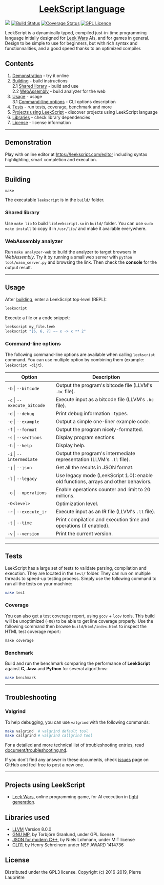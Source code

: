 <div align="center">
    <h1>
        <a href="https://leekscript.com">LeekScript language</a>
    </h1>
</div>

[![](https://github.com/leek-wars/leekscript/workflows/C/C++%20CI/badge.svg)](https://github.com/leek-wars/leekscript/actions)
[![Build Status](https://travis-ci.org/leek-wars/leekscript.svg?branch=master)](https://travis-ci.org/leek-wars/leekscript) [![Coverage Status](https://coveralls.io/repos/github/leek-wars/leekscript/badge.svg?branch=master)](https://coveralls.io/github/leek-wars/leekscript?branch=master) [![GPL Licence](https://badges.frapsoft.com/os/gpl/gpl.svg?v=103)](https://opensource.org/licenses/GPL-3.0/)

LeekScript is a dynamically typed, compiled just-in-time programming language initially designed for [Leek Wars](https://leekwars.com) AIs, and for games in general. Design to be simple to use for beginners, but with rich syntax and functionnalities, and a good speed thanks to an optimized compiler.

## Contents
1. [Demonstration](#demonstration) - try it online
2. [Building](#building) - build instructions \
  2.1 [Shared library](#shared-library) - build and use \
  2.2 [WebAssembly](#webassembly) - build analyzer for the web
3. [Usage](#usage) - usage \
  3.1 [Command-line options](#command-line-options) - CLI options description
4. [Tests](#tests) - run tests, coverage, benchmark and more
5. [Projects using LeekScript](#projects-using-leekscript) - discover projects using LeekScript language
6. [Libraries](#libraries-used) - check library dependencies
7. [License](#license) - license information
---

## Demonstration

Play with online editor at https://leekscript.com/editor including syntax highlighting, smart completion and execution.

---

## Building
```
make
```
The executable `leekscript` is in the `build/` folder.

### Shared library
Use `make lib` to build `libleekscript.so` in `build/` folder. You can use `sudo make install` to copy it in `/usr/lib/` and make it available everywhere.

### WebAssembly analyzer
Run `make analyzer-web` to build the analyzer to target browsers in *WebAssembly*. Try it by running a small web server with `python tool/wasm_server.py` and browsing the link. Then check the **console** for the output result.

---

## Usage
After [building](#building), enter a LeekScript top-level (REPL):
```bash
leekscript
```
Execute a file or a code snippet:
```bash
leekscript my_file.leek
leekscript "[5, 6, 7] ~~ x -> x ** 2"
```

### Command-line options
The following command-line options are available when calling `leekscript` command. You can use multiple option by combining them (example: `leekscript -dijt`).

Option                              | Description
----------------------------------- | --------------------------------------------
`-b` \| `--bitcode`         | Output the program's bitcode file (LLVM's `.bc` file).
`-c` \| `--execute_bitcode` | Execute input as a bitcode file (LLVM's `.bc` file).
`-d` \| `--debug`           | Print debug information : types.
`-e` \| `--example`         | Output a simple one-liner example code.
`-f` \| `--format`          | Output the program nicely-formatted.
`-s` \| `--sections`        | Display program sections.
`-h` \| `--help`            | Display help.
`-i` \| `--intermediate`    | Output the program's intermediate representation (LLVM's `.ll` file).
`-j` \| `--json`	        | Get all the results in JSON format.
`-l` \| `--legacy`          | Use legacy mode (LeekScript 1.0): enable old functions, arrays and other behaviors.
`-o` \| `--operations`      | Enable operations counter and limit to 20 millions.
`-O<level>`                         | Optimization level.
`-r` \|  `--execute_ir`     | Execute input as an IR file (LLVM's `.ll` file).
`-t` \| `--time`	        | Print compilation and execution time and operations (if enabled).
`-v` \| `--version`         | Print the current version.

---

## Tests
LeekScript has a large set of tests to validate parsing, compilation and execution. They are located in the `test/` folder. They can run on multiple threads to speed-up testing process. Simply use the following command to run all the tests on your machine:
```bash
make test
```
### Coverage
You can also get a test coverage report, using `gcov` + `lcov` tools. This build will be unoptimized (`-O0`) to be able to get line coverage properly. Use the following command then browse `build/html/index.html` to inspect the HTML test coverage report:
```
make coverage
```
### Benchmark
Build and run the benchmark comparing the performance of **LeekScript** against **C**, **Java** and **Python** for several algorithms:
```bash
make benchmark
```

---

## Troubleshooting

### Valgrind
To help debugging, you can use `valgrind` with the following commands:
```bash
make valgrind  # valgrind default tool
make callgrind # valgrind callgrind tool
```
For a detailed and more technical list of troubleshooting entries, read [document/troubleshooting.md](document/troubleshooting.md).

If you don't find any answer in these documents, check [issues](https://github.com/leek-wars/leekscript/issues) page on GitHub and feel free to post a new one.

---

## Projects using LeekScript
* [Leek Wars](https://leekwars.com), online programming game, for AI execution in [fight generation](https://github.com/leek-wars/leek-wars-generator).

## Libraries used
* [LLVM](https://llvm.org/) Version 8.0.0
* [GNU MP](https://gmplib.org/), by Torbjörn Granlund, under GPL license
* [JSON for modern C++](https://github.com/nlohmann/json), by Niels Lohmann, under MIT license
* [CLI11](https://github.com/CLIUtils/CLI11), by Henry Schreinern under NSF AWARD 1414736

## License
Distributed under the GPL3 license. Copyright (c) 2016-2019, Pierre Lauprêtre
